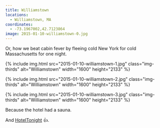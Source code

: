 ```yaml
---
title: Williamstown
locations:
  - Williamstown, MA
coordinates:
  - -73.1967002,42.7123864
image: 2015-01-10-williamstown-0.jpg
---
```


Or, how we beat cabin fever by fleeing cold New York for cold Massachusetts for one night.

<div class="photos">

{% include img.html src="2015-01-10-williamstown-1.jpg" class="img-thirds" alt="Williamstown" width="1600" height="2133" %}

{% include img.html src="2015-01-10-williamstown-2.jpg" class="img-thirds" alt="Williamstown" width="1600" height="2133" %}

{% include img.html src="2015-01-10-williamstown-3.jpg" class="img-thirds" alt="Williamstown" width="1600" height="2133" %}

</div>

Because the hotel had a sauna.

And [HotelTonight](https://www.hoteltonight.com/) :+1:.
